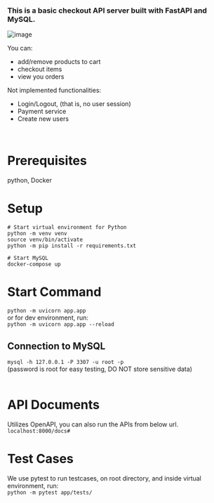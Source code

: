 ### This is a basic checkout API server built with FastAPI and MySQL. <br/>
![image](https://user-images.githubusercontent.com/52182874/185791446-c1a40f51-ced0-4cd1-84a6-44a0d135fc8c.png)


You can:
- add/remove products to cart
- checkout items 
- view you orders

Not implemented functionalities:
- Login/Logout, (that is, no user session)
- Payment service
- Create new users
<br/>

# Prerequisites
python, Docker
<br/>

# Setup
```
# Start virtual environment for Python
python -m venv venv
source venv/bin/activate
python -m pip install -r requirements.txt

# Start MySQL
docker-compose up

```

# Start Command

`python -m uvicorn app.app`<br/>
or for dev environment, run:<br/>
`python -m uvicorn app.app --reload`

## Connection to MySQL
`mysql -h 127.0.0.1 -P 3307 -u root -p` <br/>
(password is root for easy testing, DO NOT store sensitive data)
<br/><br/>

# API Documents
Utilizes OpenAPI, you can also run the APIs from below url.<br/>
`localhost:8000/docs#`

# Test Cases
We use pytest to run testcases, on root directory, and inside virtual environment, run:<br/>
`python -m pytest app/tests/`
